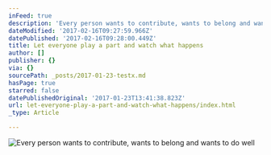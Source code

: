 ```yaml
---
inFeed: true
description: 'Every person wants to contribute, wants to belong and wants to do well'
dateModified: '2017-02-16T09:27:59.966Z'
datePublished: '2017-02-16T09:28:00.449Z'
title: Let everyone play a part and watch what happens
author: []
publisher: {}
via: {}
sourcePath: _posts/2017-01-23-testx.md
hasPage: true
starred: false
datePublishedOriginal: '2017-01-23T13:41:38.823Z'
url: let-everyone-play-a-part-and-watch-what-happens/index.html
_type: Article

---
```

![Every person wants to contribute, wants to belong and wants to do well](https://the-grid-user-content.s3-us-west-2.amazonaws.com/33b27cc9-7f69-4fd0-907b-695307cd3425.jpg)